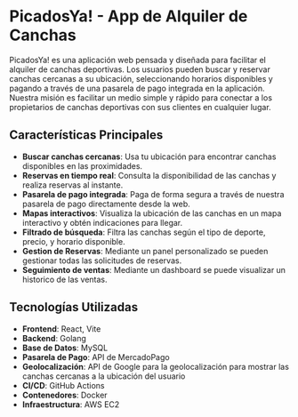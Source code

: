 # PicadosYa! - App de Alquiler de Canchas

PicadosYa! es una aplicación web pensada y diseñada para facilitar el alquiler de canchas deportivas. Los usuarios pueden buscar y reservar canchas cercanas a su ubicación, seleccionando horarios disponibles y pagando a través de una pasarela de pago integrada en la aplicación. Nuestra misión es facilitar un medio simple y rápido para conectar a los propietarios de canchas deportivas con sus clientes en cualquier lugar.

## Características Principales

- **Buscar canchas cercanas**: Usa tu ubicación para encontrar canchas disponibles en las proximidades.
- **Reservas en tiempo real**: Consulta la disponibilidad de las canchas y realiza reservas al instante.
- **Pasarela de pago integrada**: Paga de forma segura a través de nuestra pasarela de pago directamente desde la web.
- **Mapas interactivos**: Visualiza la ubicación de las canchas en un mapa interactivo y obtén indicaciones para llegar.
- **Filtrado de búsqueda**: Filtra las canchas según el tipo de deporte, precio, y horario disponible.
- **Gestion de Reservas**: Mediante un panel personalizado se pueden gestionar todas las solicitudes de reservas.
- **Seguimiento de ventas**: Mediante un dashboard se puede visualizar un historico de las ventas.

## Tecnologías Utilizadas

- **Frontend**: React, Vite
- **Backend**: Golang
- **Base de Datos**: MySQL
- **Pasarela de Pago**: API de MercadoPago
- **Geolocalización**: API de Google para la geolocalización para mostrar las canchas cercanas a la ubicación del usuario
- **CI/CD**: GitHub Actions
- **Contenedores**: Docker
- **Infraestructura**: AWS EC2
